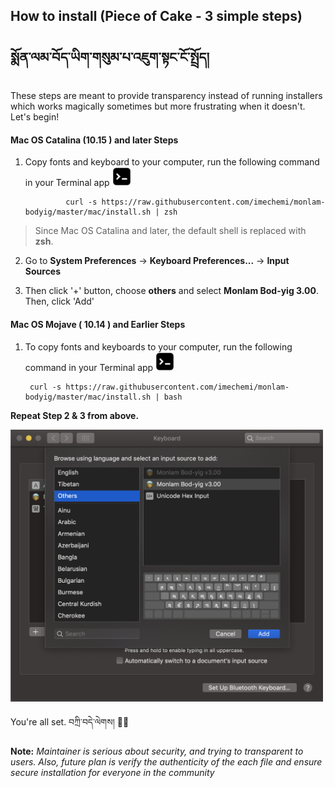 ## How to install (Piece of Cake - 3 simple steps)
## སྨོན་ལམ་བོད་ཡིག་གསུམ་པ་འཇུག་སྟང་ངོ་སྤྲོད།

These steps are meant to provide transparency instead of running installers which works magically sometimes but more frustrating 
when it doesn't. Let's begin!

#### Mac OS Catalina (10.15 ) and later Steps

1. Copy fonts and keyboard to your computer, run the following command in your Terminal app <img src="terminal-icon.png" width="30"/>

                curl -s https://raw.githubusercontent.com/imechemi/monlam-bodyig/master/mac/install.sh | zsh

>Since Mac OS Catalina and later, the default shell is replaced with **zsh**.

2.  Go to **System Preferences** -> **Keyboard Preferences...** -> **Input Sources**

3.  Then click '+' button, choose **others** and select **Monlam Bod-yig 3.00**. Then, click 'Add'
   


#### Mac OS Mojave ( 10.14 )  and Earlier Steps 

1. To copy fonts and keyboards to your computer, run the following command in your Terminal app <img src="terminal-icon.png" width="30"/>

        curl -s https://raw.githubusercontent.com/imechemi/monlam-bodyig/master/mac/install.sh | bash

**Repeat Step 2 & 3 from above.**


<img src="screenshot.png" width="500" />


You're all set. བཀྲི་བདེ་ལེགས། 🙏🏼


**Note:** *Maintainer is serious about security, and trying to transparent to users. Also, future plan is verify the
authenticity of the each file and ensure secure installation for everyone in the community*
